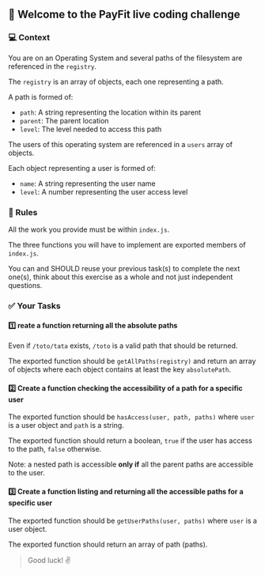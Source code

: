## 🚀 Welcome to the PayFit live coding challenge

### 💻 Context

You are on an Operating System and several paths of the filesystem are referenced in the `registry`.

The `registry` is an array of objects, each one representing a path.

A path is formed of:

- `path`: A string representing the location within its parent
- `parent`: The parent location
- `level`: The level needed to access this path

The users of this operating system are referenced in a `users` array of objects.

Each object representing a user is formed of:

- `name`: A string representing the user name
- `level`: A number representing the user access level

### 📝 Rules

All the work you provide must be within `index.js`.

The three functions you will have to implement are exported members of `index.js`.

You can and SHOULD reuse your previous task(s) to complete the next one(s), think about this exercise as a whole and not just independent questions.

### ✅ Your Tasks

#### 1️⃣ reate a function returning all the absolute paths

Even if `/toto/tata` exists, `/toto` is a valid path that should be returned.

The exported function should be `getAllPaths(registry)` and return an array of objects where each object contains at least the key `absolutePath`.

#### 2️⃣ Create a function checking the accessibility of a path for a specific user

The exported function should be `hasAccess(user, path, paths)` where `user` is a user object and `path` is a string.

The exported function should return a boolean, `true` if the user has access to the path, `false` otherwise.

Note: a nested path is accessible **only if** all the parent paths are accessible to the user.

#### 3️⃣ Create a function listing and returning all the accessible paths for a specific user

The exported function should be `getUserPaths(user, paths)` where `user` is a user object.

The exported function should return an array of path (paths).

> Good luck! :v:
